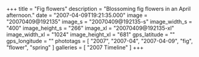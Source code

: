 +++
title = "Fig flowers"
description = "Blossoming fig flowers in an April afternoon."
date = "2007-04-09T19:21:35.000"
image = "20070409@192135"
image_s = "20070409@192135-s"
image_width_s = "400"
image_height_s = "266"
image_xl = "20070409@192135-xl"
image_width_xl = "1024"
image_height_xl = "681"
gps_latitude = ""
gps_longitude = ""
phototags = [ "2007", "2007-04", "2007-04-09", "fig", "flower", "spring" ]
galleries = [ "2007 Timeline" ]
+++
